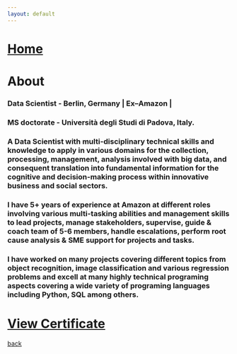 ```yaml
---
layout: default
---
```


# [Home](https://grvanand001.github.io/)

# About

### Data Scientist - Berlin, Germany | Ex–Amazon | 
### MS doctorate - Università degli Studi di Padova, Italy.

### A Data Scientist with multi-disciplinary technical skills and knowledge to apply in various domains for the collection, processing, management, analysis involved with big data, and consequent translation into fundamental information for the cognitive and decision-making process within innovative business and social sectors.

### I have 5+ years of experience at Amazon at different roles involving various multi-tasking abilities and management skills to lead projects, manage stakeholders, supervise, guide & coach team of 5-6 members, handle escalations, perform root cause analysis & SME support for projects and tasks. 

### I have worked on many projects covering different topics from object recognition, image classification and various regression problems and excell at many highly technical programing aspects covering a wide variety of programing languages including Python, SQL among others.

# [View Certificate](/images/degree_cert_MS.jpg)

[back](./)
